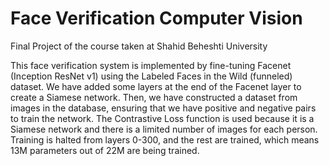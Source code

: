 # Face Verification Computer Vision
Final Project of the course taken at Shahid Beheshti University

This face verification system is implemented by fine-tuning Facenet (Inception ResNet v1) using the Labeled Faces in the Wild (funneled) dataset. We have added some layers at the end of the Facenet layer to create a Siamese network. Then, we have constructed a dataset from images in the database, ensuring that we have positive and negative pairs to train the network. The Contrastive Loss function is used because it is a Siamese network and there is a limited number of images for each person. Training is halted from layers 0-300, and the rest are trained, which means 13M parameters out of 22M are being trained.
